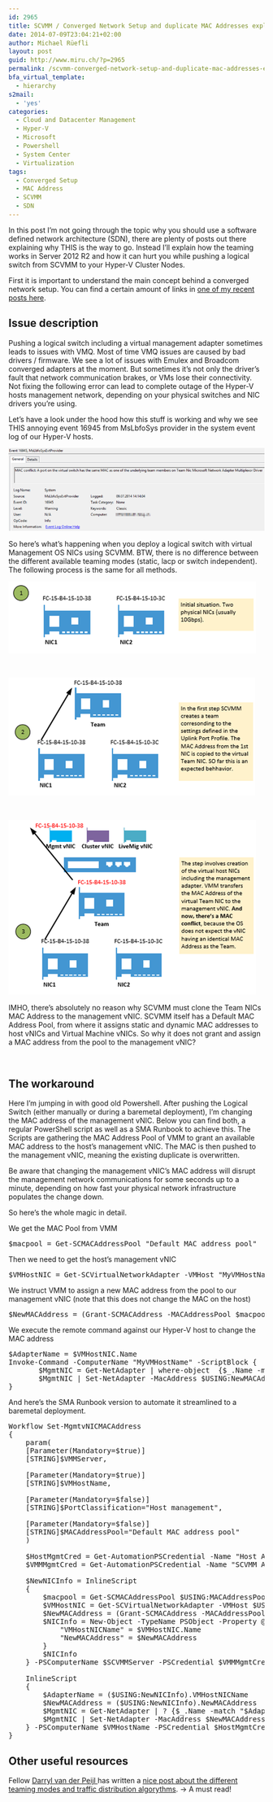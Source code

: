 ```yaml
---
id: 2965
title: SCVMM / Converged Network Setup and duplicate MAC Addresses explained
date: 2014-07-09T23:04:21+02:00
author: Michael Rüefli
layout: post
guid: http://www.miru.ch/?p=2965
permalink: /scvmm-converged-network-setup-and-duplicate-mac-addresses-explained/
bfa_virtual_template:
  - hierarchy
s2mail:
  - 'yes'
categories:
  - Cloud and Datacenter Management
  - Hyper-V
  - Microsoft
  - Powershell
  - System Center
  - Virtualization
tags:
  - Converged Setup
  - MAC Address
  - SCVMM
  - SDN
---
```

In this post I&#8217;m not going through the topic why you should use a software defined network architecture (SDN), there are plenty of posts out there explaining why THIS is the way to go. Instead I&#8217;ll explain how the teaming works in Server 2012 R2 and how it can hurt you while pushing a logical switch from SCVMM to your Hyper-V Cluster Nodes.

First it is important to understand the main concept behind a converged network setup. You can find a certain amount of links in [one of my recent posts here](http://www.miru.ch/hyper-v-scvmm-converged-fabric-nice-but-how-to/).

## Issue description

Pushing a logical switch including a virtual management adapter sometimes leads to issues with VMQ. Most of time VMQ issues are caused by bad drivers / firmware. We see a lot of issues with Emulex and Broadcom converged adapters at the moment. But sometimes it&#8217;s not only the driver&#8217;s fault that network communication brakes, or VMs lose their connectivity. Not fixing the following error can lead to complete outage of the Hyper-V hosts management network, depending on your physical switches and NIC drivers you&#8217;re using.

Let&#8217;s have a look under the hood how this stuff is working and why we see THIS annoying event 16945 from MsLbfoSys provider in the system event log of our Hyper-V hosts.

![](../content/images/2014/07/070914_2112_SCVMMConver1.png) 

So here&#8217;s what&#8217;s happening when you deploy a logical switch with virtual Management OS NICs using SCVMM. BTW, there is no difference between the different available teaming modes (static, lacp or switch independent).  
The following process is the same for all methods.

![](../content/images/2014/07/070914_2112_SCVMMConver2.png) 

&nbsp;

![](../content/images/2014/07/070914_2112_SCVMMConver3.png) 

&nbsp;

![](../content/images/2014/07/070914_2112_SCVMMConver4.png) 

IMHO, there&#8217;s absolutely no reason why SCVMM must clone the Team NICs MAC Address to the management vNIC. SCVMM itself has a Default MAC Address Pool, from where it assigns static and dynamic MAC addresses to host vNICs and Virtual Machine vNICs. So why it does not grant and assign a MAC address from the pool to the management vNIC?

&nbsp;

## The workaround

Here I&#8217;m jumping in with good old Powershell. After pushing the Logical Switch (either manually or during a baremetal deployment), I&#8217;m changing the MAC address of the management vNIC. Below you can find both, a regular PowerShell script as well as a SMA Runbook to achieve this. The Scripts are gathering the MAC Address Pool of VMM to grant an available MAC address to the host&#8217;s management vNIC. The MAC is then pushed to the management vNIC, meaning the existing duplicate is overwritten.

Be aware that changing the management vNIC&#8217;s MAC address will disrupt the management network communications for some seconds up to a minute, depending on how fast your physical network infrastructure populates the change down.

So here&#8217;s the whole magic in detail.

We get the MAC Pool from VMM

<pre>$macpool = Get-SCMACAddressPool "Default MAC address pool"</pre>

Then we need to get the host&#8217;s management vNIC

<pre>$VMHostNIC = Get-SCVirtualNetworkAdapter -VMHost "MyVMHostName" | ? {$_.PortClassification -match "Host management"}</pre>

We instruct VMM to assign a new MAC address from the pool to our management vNIC (note that this does not change the MAC on the host)

<pre>$NewMACAddress = (Grant-SCMACAddress -MACAddressPool $macpool -VirtualNetworkAdapter $VMHostNIC).Address</pre>

We execute the remote command against our Hyper-V host to change the MAC address

<pre>$AdapterName = $VMHostNIC.Name
Invoke-Command -ComputerName "MyVMHostName" -ScriptBlock {
       $MgmtNIC = Get-NetAdapter | where-object  {$_.Name -match $USING:AdapterName -and $_.InterfaceDescription -match 'Hyper-V Virtual Ethernet Adapter'}
       $MgmtNIC | Set-NetAdapter -MacAddress $USING:NewMACAddress -confirm:$false
}</pre>

And here&#8217;s the SMA Runbook version to automate it streamlined to a baremetal deployment.

<pre>Workflow Set-MgmtvNICMACAddress
{
    param(
    [Parameter(Mandatory=$true)]
    [STRING]$VMMServer,

    [Parameter(Mandatory=$true)]
    [STRING]$VMHostName,

    [Parameter(Mandatory=$false)]
    [STRING]$PortClassification="Host management",

    [Parameter(Mandatory=$false)]
    [STRING]$MACAddressPool="Default MAC address pool"
    )

    $HostMgmtCred = Get-AutomationPSCredential -Name "Host Access Account"
    $VMMMgmtCred = Get-AutomationPSCredential -Name "SCVMM Access Account"

    $NewNICInfo = InlineScript
    {
        $macpool = Get-SCMACAddressPool $USING:MACAddressPool
        $VMHostNIC = Get-SCVirtualNetworkAdapter -VMHost $USING:VMHostName | ? {$_.PortClassification -match "$USING:PortClassification"}
        $NewMACAddress = (Grant-SCMACAddress -MACAddressPool $macpool -VirtualNetworkAdapter $VMHostNIC).Address
        $NICInfo = New-Object -TypeName PSObject -Property @{
            "VMHostNICName" = $VMHostNIC.Name
            "NewMACAddress" = $NewMACAddress
        }
        $NICInfo
    } -PSComputerName $SCVMMServer -PSCredential $VMMMgmtCred

    InlineScript
    {
        $AdapterName = ($USING:NewNICInfo).VMHostNICName
        $NewMACAddress = ($USING:NewNICInfo).NewMACAddress
        $MgmtNIC = Get-NetAdapter | ? {$_.Name -match "$AdapterName" -and $_.InterfaceDescription -match 'Hyper-V Virtual Ethernet Adapter'}
        $MgmtNIC | Set-NetAdapter -MacAddress $NewMACAddress -confirm:$false
    } -PSComputerName $VMHostName -PSCredential $HostMgmtCred
}</pre>

## Other useful resources

Fellow <a href="https://twitter.com/DarrylvdPeijl" target="_blank">Darryl van der Peijl </a>has written a <a href="http://www.darrylvanderpeijl.nl/nic-teaming-modes-and-distribution-algorithms-in-windows-server-2012-r2/" target="_blank">nice post about the different teaming modes and traffic distribution algorythms</a>. -> A must read!

&nbsp;